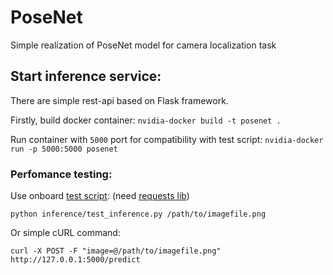 # PoseNet
Simple realization of PoseNet model for camera localization task

## Start inference service:
  There are simple rest-api based on Flask framework.

  Firstly, build docker container:
  `nvidia-docker build -t posenet .`

  Run container with `5000` port for compatibility with test script:
  `nvidia-docker run -p 5000:5000 posenet`

### Perfomance testing:

  Use onboard [test script](inference/test_inference.py):
  (need [requests lib](https://github.com/kennethreitz/requests))
  
  `python inference/test_inference.py /path/to/imagefile.png`
  
  Or simple cURL command:
  
  `curl -X POST -F "image=@/path/to/imagefile.png" http://127.0.0.1:5000/predict`
  
  
